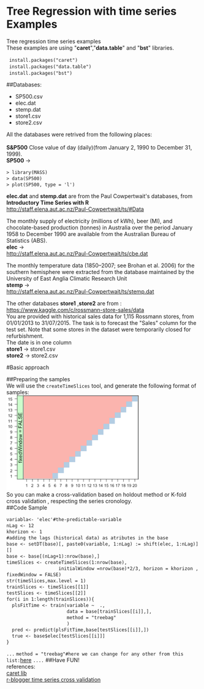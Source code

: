 # Tree Regression with time series Examples
Tree regression time series examples <br/>
These examples are using "**caret**","**data.table**" and "**bst**" libraries.

` install.packages("caret")`<br/>
` install.packages("data.table")`<br/>
` install.packages("bst")`<br/>

##Databases:

- SP500.csv
- elec.dat	
- stemp.dat	
- store1.csv
- store2.csv

All the databases were retrived from the following places:
<br/><br/>
**S&P500** Close value of day (daily)(from January 2, 1990 to December 31, 1999).<br/>
**SP500** -> <br/>
```
> library(MASS)
> data(SP500)
> plot(SP500, type = 'l')
```
**elec.dat** and **stemp.dat** are from the Paul Cowpertwait's databases, from **Introductory Time Series with R** <br/>
http://staff.elena.aut.ac.nz/Paul-Cowpertwait/ts/#Data

The monthly supply of electricity (millions of kWh), beer (Ml),
and chocolate-based production (tonnes) in Australia over the period January
1958 to December 1990 are available from the Australian Bureau of Statistics
(ABS).
 <br/>
**elec** -> <br/>
http://staff.elena.aut.ac.nz/Paul-Cowpertwait/ts/cbe.dat

The monthly temperature data (1850–2007; see Brohan et al. 2006) for the southern
hemisphere were extracted from the database maintained by the University
of East Anglia Climatic Research Unit
<br/>
**stemp** -> <br/>
http://staff.elena.aut.ac.nz/Paul-Cowpertwait/ts/stemp.dat

The other databases **store1** ,**store2**  are from :
https://www.kaggle.com/c/rossmann-store-sales/data<br/>
You are provided with historical sales data for 1,115 Rossmann stores, from 01/01/2013 to 31/07/2015. The task is to forecast the "Sales" column for the test set. Note that some stores in the dataset were temporarily closed for refurbishment.<br/>
The date is in one column<br/>
**store1** -> store1.csv <br/>
**store2** -> store2.csv <br/>

#Basic approach<br/>

##Preparing the samples<br/>
We will use the `createTimeSlices` tool, and generate the following format of samples:<br/>
<img src='https://raw.githubusercontent.com/alvarojoao/TreeRegressionExamples/master/imagens/slices.png'><br/>
So you can make a cross-validation based on holdout method or K-fold cross validation , respecting the series cronology.<br/>
##Code Sample<br/>
```
variabla<- 'elec'#the-predictable-variable
nLag <- 12
khorizon <- 1
#adding the lags (historical data) as atributes in the base
base <- setDT(base)[, paste0(variable, 1:nLag) := shift(elec, 1:nLag)][]
base <- base[(nLag+1):nrow(base),]
timeSlices <- createTimeSlices(1:nrow(base), 
                   initialWindow =nrow(base)*2/3, horizon = khorizon , fixedWindow = FALSE)
str(timeSlices,max.level = 1)
trainSlices <- timeSlices[[1]]
testSlices <- timeSlices[[2]]
for(i in 1:length(trainSlices)){
  plsFitTime <- train(variable ~  .,
                      data = base[trainSlices[[i]],], 
                      method = "treebag"
                      )
  pred <- predict(plsFitTime,base[testSlices[[i]],])
  true <- base$elec[testSlices[[i]]]
}
```
`...`
`method = "treebag"#here we can change for any other from this list:`[here](http://topepo.github.io/caret/modelList.html)
`....`
##Have FUN!<br/>
references:<br/>
[caret lib](http://topepo.github.io/caret/splitting.html#time)<br/>
[r-blogger time series cross validation](http://www.r-bloggers.com/time-series-cross-validation-5/)<br/>
